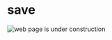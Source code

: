 # save

![web page is under construction](https://docimages.blob.core.chinacloudapi.cn/images/commingsoon20210514.jpg)
